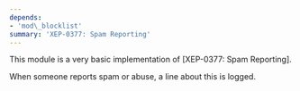 ```yaml
---
depends:
- 'mod\_blocklist'
summary: 'XEP-0377: Spam Reporting'
---
```


This module is a very basic implementation of [XEP-0377: Spam Reporting].

When someone reports spam or abuse, a line about this is logged.

